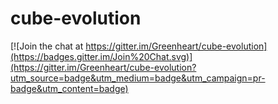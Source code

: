 # cube-evolution

[![Join the chat at https://gitter.im/Greenheart/cube-evolution](https://badges.gitter.im/Join%20Chat.svg)](https://gitter.im/Greenheart/cube-evolution?utm_source=badge&utm_medium=badge&utm_campaign=pr-badge&utm_content=badge)
